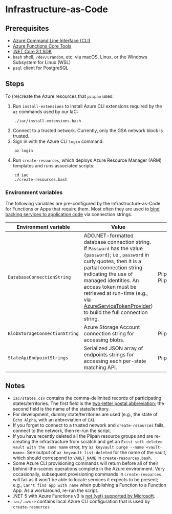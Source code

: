 # Infrastructure-as-Code

## Prerequisites
- [Azure Command Line Interface (CLI)](https://docs.microsoft.com/en-us/cli/azure/install-azure-cli)
- [Azure Functions Core Tools](https://docs.microsoft.com/en-us/azure/azure-functions/functions-run-local)
- [.NET Core 3.1 SDK](https://dotnet.microsoft.com/download)
- `bash` shell, `/dev/urandom`, etc. via macOS, Linux, or the Windows Subsystem for Linux (WSL) 
- `psql` client for PostgreSQL

## Steps
To (re)create the Azure resources that `piipan` uses:
1. Run `install-extensions` to install Azure CLI extensions required by the `az` commands used by our IaC:
```
    ./iac/install-extensions.bash
```
2. Connect to a trusted network. Currently, only the GSA network block is trusted.
3. Sign in with the Azure CLI `login` command:
```
    az login
```
4. Run `create-resources`, which deploys Azure Resource Manager (ARM) templates and runs associated scripts:
```
    cd iac
    ./create-resources.bash
```

### Environment variables

The following variables are pre-configured by the Infrastructure-as-Code for Functions or Apps that require them. Most often they are used to [bind backing services to application code](https://12factor.net/backing-services) via connection strings.

| Environment variable | Value | Used by |
|---|---|---|
| `DatabaseConnectionString` | ADO.NET-formatted database connection string. If `Password` has the value `{password}`; i.e., `password` in curly quotes, then it is a partial connection string indicating the use of managed identities. An access token must be retrieved at run-time (e.g., via [AzureServiceTokenProvider](https://docs.microsoft.com/en-us/dotnet/api/overview/azure/service-to-service-authentication)) to build the full connection string.  | Piipan.Etl, Piipan.Match.State |
| `BlobStorageConnectionString` | Azure Storage Account connection string for accessing blobs. | Piipan.Etl |
| `StateApiEndpointStrings` | Serialized JSON array of endpoints strings for accessing each per-state matching API. | Piipan.Match.Orchestrator |

## Notes
- `iac/states.csv` contains the comma-delimited records of participating states/territories. The first field is the [two-letter postal abbreviation](https://pe.usps.com/text/pub28/28apb.htm); the second field is the name of the state/territory.
- For development, dummy state/territories are used (e.g., the state of `Echo Alpha`, with an abbreviation of `EA`).
- If you forget to connect to a trusted network and `create-resources` fails, connect to the network, then re-run the script.
- If you have recently deleted all the Piipan resource groups and are re-creating the infrastructure from scratch and get an `Exist soft deleted vault with the same name` error, try `az keyvault purge --name <vault-name>`. See output of `az keyvault list-deleted` for the name of the vault, which should correspond to `VAULT_NAME` in `create-resources.bash`.
- Some Azure CLI provisioning commands will return before all of their behind-the-scenes operations complete in the Azure environment. Very occasionally, subsequent provisioning commands in `create-resources` will fail as it won't be able to locate services it expects to be present; e.g., `Can't find app with name` when publishing a Function to a Function App. As a workaround, re-run the script.
- .NET 5 with Azure Functions v3 is [not (yet) supported by Microsoft](https://github.com/Azure/azure-functions-host/issues/6674).
- `iac/.azure` contains local Azure CLI configuration that is used by `create-resources`
